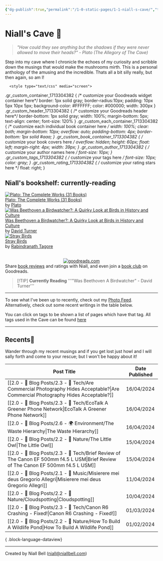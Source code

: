 ```yaml
---
{"dg-publish":true,"permalink":"/1-0-static-pages/1-1-niall-s-cave/","title":"Niall's Cave","tags":["gardenEntry"],"noteIcon":"default","created":"2024-04-07T21:59:11.083+01:00","updated":"2024-04-16T23:00:02.575+01:00"}
---
```


# Niall's Cave 🦇

> *"How could they see anything but the shadows if they were never allowed to move their heads?"* - *Plato (The Allegory of The Cave)*

Step into my cave where I chronicle the echoes of my curiosity and scribble down the musings that would make the mushrooms mirth. This is a personal anthology of the amusing and the incredible. Thats all a bit silly really, but then again, so am I!


 <!-- Show static HTML/CSS as a placeholder in case js is not enabled - javascript include will override this if things work -->
      <style type="text/css" media="screen">
  .gr_custom_container_1713304382 {
    /* customize your Goodreads widget container here*/
    border: 1px solid gray;
    border-radius:10px;
    padding: 10px 5px 10px 5px;
    background-color: #FFFFFF;
    color: #000000;
    width: 300px
  }
  .gr_custom_header_1713304382 {
    /* customize your Goodreads header here*/
    border-bottom: 1px solid gray;
    width: 100%;
    margin-bottom: 5px;
    text-align: center;
    font-size: 120%
  }
  .gr_custom_each_container_1713304382 {
    /* customize each individual book container here */
    width: 100%;
    clear: both;
    margin-bottom: 10px;
    overflow: auto;
    padding-bottom: 4px;
    border-bottom: 1px solid #aaa;
  }
  .gr_custom_book_container_1713304382 {
    /* customize your book covers here */
    overflow: hidden;
    height: 60px;
      float: left;
      margin-right: 4px;
      width: 39px;
  }
  .gr_custom_author_1713304382 {
    /* customize your author names here */
    font-size: 10px;
  }
  .gr_custom_tags_1713304382 {
    /* customize your tags here */
    font-size: 10px;
    color: gray;
  }
  .gr_custom_rating_1713304382 {
    /* customize your rating stars here */
    float: right;
  }
</style>
      <div id="gr_custom_widget_1713304382">
          <div class="gr_custom_container_1713304382">
    <h2 class="gr_custom_header_1713304382">
    <a style="text-decoration: none;" rel="nofollow" href="https://www.goodreads.com/review/list/138481589-niall-bell?shelf=currently-reading&amp;utm_medium=api&amp;utm_source=custom_widget">Niall&#39;s bookshelf: currently-reading</a>
    </h2>
      <div class="gr_custom_each_container_1713304382">
          <div class="gr_custom_book_container_1713304382">
            <a title="Plato: The Complete Works (31 Books) (Illustrated)" rel="nofollow" href="https://www.goodreads.com/review/show/5140786368?utm_medium=api&amp;utm_source=custom_widget"><img alt="Plato: The Complete Works (31 Books)" border="0" src="https://i.gr-assets.com/images/S/compressed.photo.goodreads.com/books/1445494722l/27253498._SY75_.jpg" /></a>
          </div>
          <div class="gr_custom_title_1713304382">
            <a rel="nofollow" href="https://www.goodreads.com/review/show/5140786368?utm_medium=api&amp;utm_source=custom_widget">Plato: The Complete Works (31 Books)</a>
          </div>
          <div class="gr_custom_author_1713304382">
            by <a rel="nofollow" href="https://www.goodreads.com/author/show/879.Plato">Plato</a>
          </div>
      </div>
      <div class="gr_custom_each_container_1713304382">
          <div class="gr_custom_book_container_1713304382">
            <a title="Was Beethoven a Birdwatcher?: A Quirky Look at Birds in History and Culture" rel="nofollow" href="https://www.goodreads.com/review/show/6140772856?utm_medium=api&amp;utm_source=custom_widget"><img alt="Was Beethoven a Birdwatcher?: A Quirky Look at Birds in History and Culture" border="0" src="https://i.gr-assets.com/images/S/compressed.photo.goodreads.com/books/1344677247l/10897859._SX50_.jpg" /></a>
          </div>
          <div class="gr_custom_title_1713304382">
            <a rel="nofollow" href="https://www.goodreads.com/review/show/6140772856?utm_medium=api&amp;utm_source=custom_widget">Was Beethoven a Birdwatcher?: A Quirky Look at Birds in History and Culture</a>
          </div>
          <div class="gr_custom_author_1713304382">
            by <a rel="nofollow" href="https://www.goodreads.com/author/show/9792493.David_Turner">David Turner</a>
          </div>
      </div>
      <div class="gr_custom_each_container_1713304382">
          <div class="gr_custom_book_container_1713304382">
            <a title="Stray Birds" rel="nofollow" href="https://www.goodreads.com/review/show/6417343856?utm_medium=api&amp;utm_source=custom_widget"><img alt="Stray Birds" border="0" src="https://i.gr-assets.com/images/S/compressed.photo.goodreads.com/books/1347260590l/166350._SY75_.jpg" /></a>
          </div>
          <div class="gr_custom_title_1713304382">
            <a rel="nofollow" href="https://www.goodreads.com/review/show/6417343856?utm_medium=api&amp;utm_source=custom_widget">Stray Birds</a>
          </div>
          <div class="gr_custom_author_1713304382">
            by <a rel="nofollow" href="https://www.goodreads.com/author/show/36913.Rabindranath_Tagore">Rabindranath Tagore</a>
          </div>
      </div>
  <br style="clear: both"/>
  <center>
    <a rel="nofollow" href="https://www.goodreads.com/"><img alt="goodreads.com" style="border:0" src="https://s.gr-assets.com/images/widget/widget_logo.gif" /></a>
  </center>
  <noscript>
    Share <a rel="nofollow" href="https://www.goodreads.com/">book reviews</a> and ratings with Niall, and even join a <a rel="nofollow" href="https://www.goodreads.com/group">book club</a> on Goodreads.
  </noscript>
  </div>
      </div>
      <script src="https://www.goodreads.com/review/custom_widget/138481589.Niall's%20bookshelf:%20currently-reading?cover_position=left&cover_size=small&num_books=5&order=a&shelf=currently-reading&show_author=1&show_cover=1&show_rating=0&show_review=0&show_tags=0&show_title=1&sort=date_read&widget_bg_color=FFFFFF&widget_bg_transparent=&widget_border_width=1&widget_id=1713304382&widget_text_color=000000&widget_title_size=medium&widget_width=medium" type="text/javascript" charset="utf-8"></script>



>[!TIP] **Currently Reading**
>'''"Was Beethoven A Birdwatcher" - David Turner'''

---

To see what I've been up to recently, check out my [Photo Feed](https://cave.niallbell.com/1-0-static-pages/1-2-photo-feed/). Alternatively, check out some recent writings in the table below.

You can click on tags to be shown a list of pages which have that tag. All tags used in the Cave can be found [here](https://cave.niallbell.com/tags)

---
## Recents📝

Wander through my recent musings and if you get lost just howl and I will sally forth and come to your rescue; but I won't be happy about it!

| Post Title                                                                                                                            | Date Published |
| ------------------------------------------------------------------------------------------------------------------------------------- | -------------- |
| [[2.0 - 📝 Blog Posts/2.3 - 💾 Tech/Are Commercial Photography Hides Acceptable?\|Are Commercial Photography Hides Acceptable?]]   | 16/04/2024     |
| [[2.0 - 📝 Blog Posts/2.3 - 💾 Tech/EcoTalk A Greener Phone Network\|EcoTalk A Greener Phone Network]]                             | 16/04/2024     |
| [[2.0 - 📝 Blog Posts/2.6 - 🌍 Environment/The Waste Hierarchy\|The Waste Hierarchy]]                                              | 16/04/2024     |
| [[2.0 - 📝 Blog Posts/2.2 - 🌱 Nature/The Little Owl\|The Little Owl]]                                                             | 15/04/2024     |
| [[2.0 - 📝 Blog Posts/2.3 - 💾 Tech/Brief Review of The Canon EF 500mm f4.5 L USM\|Brief Review of The Canon EF 500mm f4.5 L USM]] | 15/04/2024     |
| [[2.0 - 📝 Blog Posts/2.1 - 🎼 Music/Misierere mei deus Gregorio Allegri\|Misierere mei deus Gregorio Allegri]]                    | 11/04/2024     |
| [[2.0 - 📝 Blog Posts/2.2 - 🌱 Nature/Cloudspotting\|Cloudspotting]]                                                               | 10/04/2024     |
| [[2.0 - 📝 Blog Posts/2.3 - 💾 Tech/Canon R6 Crashing - Fixed!\|Canon R6 Crashing - Fixed!]]                                       | 01/03/2024     |
| [[2.0 - 📝 Blog Posts/2.2 - 🌱 Nature/How To Build A Wildlife Pond\|How To Build A Wildlife Pond]]                                 | 01/02/2024     |

{ .block-language-dataview}


---
Created by Niall Bell (niall@niallbell.com)


